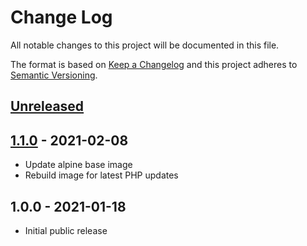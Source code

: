 # Change Log

All notable changes to this project will be documented in this file.

The format is based on [Keep a Changelog](http://keepachangelog.com/)
and this project adheres to [Semantic Versioning](http://semver.org/).

## [Unreleased]

## [1.1.0] - 2021-02-08
- Update alpine base image
- Rebuild image for latest PHP updates

## 1.0.0 - 2021-01-18

- Initial public release

[Unreleased]: https://github.com/gmitirol/alpine313-php80/compare/1.1.0...HEAD
[1.1.0]: https://github.com/gmitirol/alpine313-php80/compare/1.0.0...1.1.0
